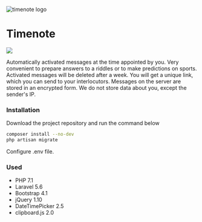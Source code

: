 ![timenote logo](https://timenote.demiart.ru/img/timenote.png) 
# Timenote
<p><a href="./LICENSE.md"><img src="https://img.shields.io/badge/license-MIT-blue.svg"></a></p>
Automatically activated messages at the time appointed by you. 
Very convenient to prepare answers to a riddles or to make predictions on sports. 
Activated messages will be deleted after a week.
You will get a unique link, which you can send to your interlocutors.
Messages on the server are stored in an encrypted form. 
We do not store data about you, except the sender's IP.

### Installation
Download the project repository and run the command below
```bash
composer install --no-dev
php artisan migrate
```
Configure .env file.

### Used
- PHP 7.1
- Laravel 5.6
- Bootstrap 4.1
- jQuery 1.10
- DateTimePicker 2.5
- clipboard.js 2.0
